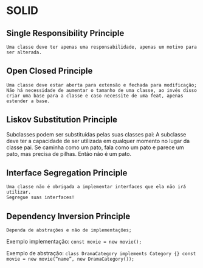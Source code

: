 # SOLID
## Single Responsibility Principle
	Uma classe deve ter apenas uma responsabilidade, apenas um motivo para ser alterada.

## Open Closed Principle
	Uma classe deve estar aberta para extensão e fechada para modificação;
	Não há necessidade de aumentar o tamanho de uma classe, ao invés disso criar uma base para a classe e caso necessite de uma feat, apenas estender a base.	

## Liskov Substitution Principle
  Subclasses podem ser substituídas pelas suas classes pai:
  A subclasse deve ter a capacidade de ser utilizada em qualquer momento no lugar da classe pai.
  Se caminha como um pato, fala como um pato e parece um pato, mas precisa de pilhas. Então não é um pato.	

## Interface Segregation Principle
	Uma classe não é obrigada a implementar interfaces que ela não irá utilizar.
	Segregue suas interfaces!

## Dependency Inversion Principle
	Dependa de abstrações e não de implementações;

  Exemplo implementação: 
  `const movie = new movie();`	

  Exemplo de abstração: 
  `class DramaCategory implements Category {}
  const movie = new movie(“name”, new DramaCategory());`